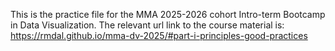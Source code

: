 This is the practice file for the MMA 2025-2026 cohort Intro-term Bootcamp in Data Visualization.
The relevant url link to the course material is: https://rmdal.github.io/mma-dv-2025/#part-i-principles-good-practices
